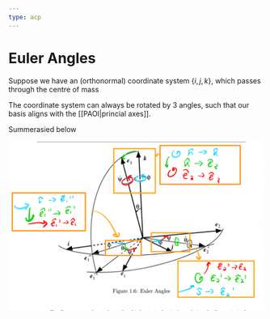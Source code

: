 ```yaml
---
type: acp
---
```


# Euler Angles

Suppose we have an (orthonormal) coordinate system $\{i,j,k\}$, which passes through the centre of mass

The coordinate system can always be rotated by 3 angles, such that our basis aligns with the [[PAOI|princial axes]].

Summerasied below 

![](assets/2022-10-17-16-18-16.png)

